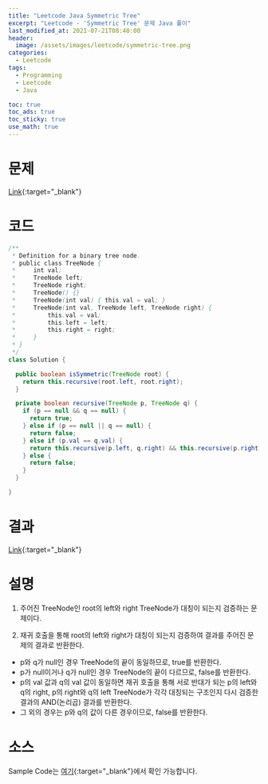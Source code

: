 ```yaml
---
title: "Leetcode Java Symmetric Tree"
excerpt: "Leetcode - 'Symmetric Tree' 문제 Java 풀이"
last_modified_at: 2021-07-21T08:40:00
header:
  image: /assets/images/leetcode/symmetric-tree.png
categories:
  - Leetcode
tags:
  - Programming
  - Leetcode
  - Java

toc: true
toc_ads: true
toc_sticky: true
use_math: true
---
```

# 문제
[Link](https://leetcode.com/problems/symmetric-tree/){:target="_blank"}

# 코드
```java
/**
 * Definition for a binary tree node.
 * public class TreeNode {
 *     int val;
 *     TreeNode left;
 *     TreeNode right;
 *     TreeNode() {}
 *     TreeNode(int val) { this.val = val; }
 *     TreeNode(int val, TreeNode left, TreeNode right) {
 *         this.val = val;
 *         this.left = left;
 *         this.right = right;
 *     }
 * }
 */
class Solution {

  public boolean isSymmetric(TreeNode root) {
    return this.recursive(root.left, root.right);
  }

  private boolean recursive(TreeNode p, TreeNode q) {
    if (p == null && q == null) {
      return true;
    } else if (p == null || q == null) {
      return false;
    } else if (p.val == q.val) {
      return this.recursive(p.left, q.right) && this.recursive(p.right, q.left);
    } else {
      return false;
    }
  }

}
```

# 결과
[Link](https://leetcode.com/submissions/detail/525723018/){:target="_blank"}

# 설명
1. 주어진 TreeNode인 root의 left와 right TreeNode가 대칭이 되는지 검증하는 문제이다.

2. 재귀 호출을 통해 root의 left와 right가 대칭이 되는지 검증하여 결과를 주어진 문제의 결과로 반환한다.
- p와 q가 null인 경우 TreeNode의 끝이 동일하므로, true를 반환한다.
- p가 null이거나 q가 null인 경우 TreeNode의 끝이 다르므로, false를 반환한다.
- p의 val 값과 q의 val 값이 동일하면 재귀 호출을 통해 서로 반대가 되는 p의 left와 q의 right, p의 right와 q의 left TreeNode가 각각 대칭되는 구조인지 다시 검증한 결과의 AND(논리곱) 결과를 반환한다.
- 그 외의 경우는 p와 q의 값이 다른 경우이므로, false를 반환한다.

# 소스
Sample Code는 [여기](https://github.com/GracefulSoul/leetcode/blob/master/src/main/java/gracefulsoul/problems/SymmetricTree.java){:target="_blank"}에서 확인 가능합니다.